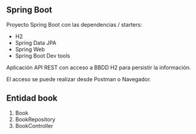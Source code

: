 ## Spring Boot
Proyecto Spring Boot con las dependencias / starters:
* H2
* Spring Data JPA
* Spring Web
* Spring Boot Dev tools

Aplicación API REST con acceso a BBDD H2 para persistir la información.

El acceso se puede realizar desde Postman o Navegador.


## Entidad book

1. Book
2. BookRepository
3. BookController